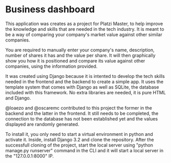 # Business dashboard 

This application was creates as a project for Platzi Master, to help improve the knowledge and skills that are needed in the tech industry. It is meant to be a way of comparing your company's market value against other similar companies.

You are required to manually enter your company's name, description, number of shares it has and the value per share. It will then graphically show you how it is positioned and compare its value against other companies, using the information provided.

It was created using Django because it is intented to develop the tech skills needed in the frontend and the backend to create a simple app. It uses the template system that comes with Django as well as SQLite, the database included with this framework. No extra libraries are needed, it is pure HTML and Django.

@loaezo and @oscaremc contributed to this project the former in the backend and the latter in the frontend. It still needs to be completed, the connection to the database has not been established yet and the values displayed are randomly generated.

To install it, you only need to start a virtual environment in python and activate it. Inside, install Django 3.2 and clone the repository. After the successfull cloning of the project, start the local server using "python manage.py runserver" command in the CLI and it will start a local server in the "127.0.0.1:8000" IP.
